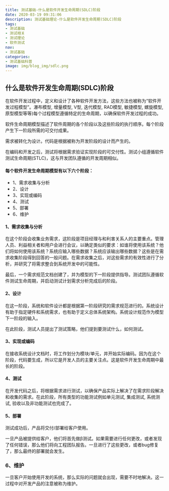 ```yaml
---
title: 测试基础-什么是软件开发生命周期(SDLC)阶段
date: 2020-03-19 09:31:06
description: 测试基础理论-什么是软件开发生命周期(SDLC)阶段
tags:
- 测试基础
- 测试相关
- 测试理论
- 软件测试
nav:
- 测试基础
categories:
- 测试基础科普
image: img/blog_img/sdlc.png
---
```

## 什么是软件开发生命周期(SDLC)阶段

在软件开发过程中，定义和设计了各种软件开发方法，这些方法也被称为“软件开发过程模型”。瀑布模型, 增量模型, V型, 迭代模型, RAD模型, 敏捷模型, 螺旋模型, 原型模型等等)每个过程模型遵循特定的生命周期，以确保软件开发过程的成功。

软件生命周期模型描述了软件周期的各个阶段以及这些阶段的执行顺序。每个阶段产生下一阶段所需的可交付成果。

需求被转化为设计。代码是根据被称为开发阶段的设计而产生的。

在编码和开发之后，测试将根据需求验证实现阶段的可交付性。测试小组遵循软件测试生命周期(STLC)，这与开发团队遵循的开发周期相似。

#### 每个软件开发生命周期模型有以下六个阶段：

- 1、需求收集与分析
- 2、设计
- 3、实现或编码
- 4、测试
- 5、部署
- 6、维护
    
#### 1、需求收集与分析

在这个阶段会收集业务需求，这阶段是项目经理与和利害关系人的主要重点。管理人员、利益相关者和用户会进行会议，以确定类似的要求：如谁将使用该系统？他们将如何使用该系统？系统应输入哪些数据？系统应该输出哪些数据？这些是在需求收集阶段得到回答的一般问题。在需求收集之后，对这些需求的有效性进行了分析，并研究了将需求整合到系统开发中的可能性。
    
最后，一个需求规范文档创建了，并为模型的下一阶段提供指导。测试团队遵循软件测试生命周期，并启动测试计划需求分析完成后的阶段。
    
#### 2、设计
   
在这一阶段，系统和软件设计都是根据第一阶段研究的需求规范进行的。系统设计有助于指定硬件和系统需求，也有助于定义总体系统架构。系统设计规范作为模型下一阶段的输入。

在此阶段，测试人员提出了测试策略，他们提到要测试什么，如何测试。
    
#### 3、实现或编码
   
在接收系统设计文档时，将工作划分为模块/单元，并开始实际编码。因为在这个阶段，代码要生成，所以它是开发人员的主要关注点。这是软件开发生命周期中最长的阶段。
    
#### 4、测试
   
在开发代码之后，将根据需求进行测试，以确保产品实际上解决了在需求阶段解决和收集的需求。在此阶段，所有类型的功能测试例如单元测试, 集成测试, 系统测试, 验收以及非功能测试也完成了。
    
#### 5、部署

测试成功后，产品将交付/部署给客户使用。
    
一旦产品被提供给客户，他们将首先做β测试。如果需要进行任何更改，或者发现了任何错误，那么他们将向工程团队报告。一旦进行了这些更改，或者bug修复了，那么最终的部署就会发生。
    
### 6、维护

一旦客户开始使用开发的系统，那么实际的问题就会出现，需要不时地解决。这一过程中对开发产品的注意被称为维护。
   


